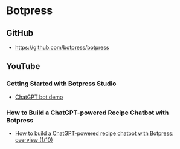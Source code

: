 # Botpress
## GitHub
* https://github.com/botpress/botpress

## YouTube
### Getting Started with Botpress Studio
* [ChatGPT bot demo](https://www.youtube.com/watch?v=RYPxiF19FeI)

### How to Build a ChatGPT-powered Recipe Chatbot with Botpress
* [How to build a ChatGPT-powered recipe chatbot with Botpress: overview (1/10)](https://www.youtube.com/watch?v=yu1Sg_M_Ltc)
